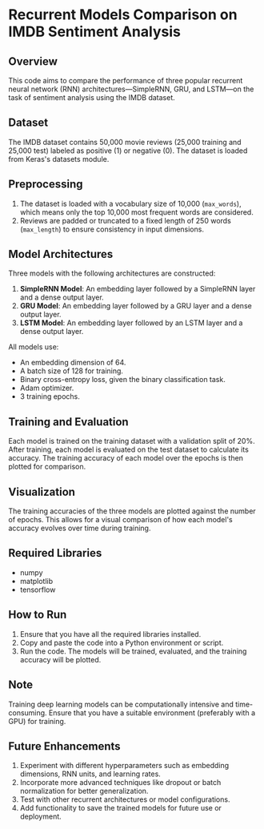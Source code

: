 # Recurrent Models Comparison on IMDB Sentiment Analysis

## Overview
This code aims to compare the performance of three popular recurrent neural network (RNN) architectures—SimpleRNN, GRU, and LSTM—on the task of sentiment analysis using the IMDB dataset.

## Dataset
The IMDB dataset contains 50,000 movie reviews (25,000 training and 25,000 test) labeled as positive (1) or negative (0). The dataset is loaded from Keras's datasets module.

## Preprocessing
1. The dataset is loaded with a vocabulary size of 10,000 (`max_words`), which means only the top 10,000 most frequent words are considered.
2. Reviews are padded or truncated to a fixed length of 250 words (`max_length`) to ensure consistency in input dimensions.

## Model Architectures
Three models with the following architectures are constructed:
1. **SimpleRNN Model**: An embedding layer followed by a SimpleRNN layer and a dense output layer.
2. **GRU Model**: An embedding layer followed by a GRU layer and a dense output layer.
3. **LSTM Model**: An embedding layer followed by an LSTM layer and a dense output layer.

All models use:
- An embedding dimension of 64.
- A batch size of 128 for training.
- Binary cross-entropy loss, given the binary classification task.
- Adam optimizer.
- 3 training epochs.

## Training and Evaluation
Each model is trained on the training dataset with a validation split of 20%. After training, each model is evaluated on the test dataset to calculate its accuracy. The training accuracy of each model over the epochs is then plotted for comparison.

## Visualization
The training accuracies of the three models are plotted against the number of epochs. This allows for a visual comparison of how each model's accuracy evolves over time during training.

## Required Libraries
- numpy
- matplotlib
- tensorflow

## How to Run
1. Ensure that you have all the required libraries installed.
2. Copy and paste the code into a Python environment or script.
3. Run the code. The models will be trained, evaluated, and the training accuracy will be plotted.

## Note
Training deep learning models can be computationally intensive and time-consuming. Ensure that you have a suitable environment (preferably with a GPU) for training.

## Future Enhancements
1. Experiment with different hyperparameters such as embedding dimensions, RNN units, and learning rates.
2. Incorporate more advanced techniques like dropout or batch normalization for better generalization.
3. Test with other recurrent architectures or model configurations.
4. Add functionality to save the trained models for future use or deployment.
